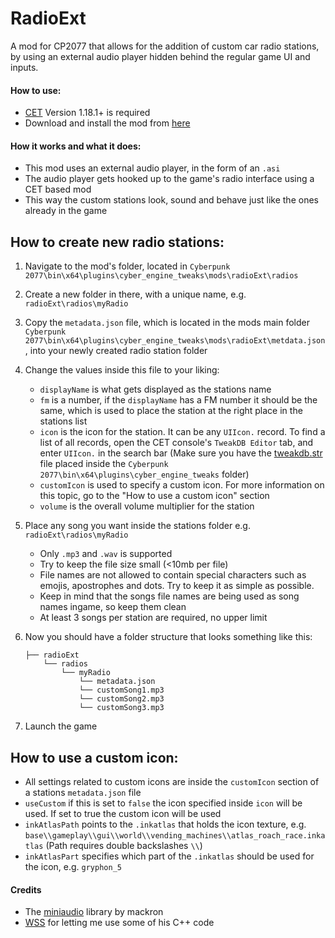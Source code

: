 # RadioExt
A mod for CP2077 that allows for the addition of custom car radio stations, by using an external audio player hidden behind the regular game UI and inputs.

#### How to use:

- [CET](https://github.com/yamashi/CyberEngineTweaks) Version 1.18.1+ is required
- Download and install the mod from [here](https://github.com/justarandomguyintheinternet/CP77_radioExt/releases)

#### How it works and what it does:

- This mod uses an external audio player, in the form of an `.asi`
- The audio player gets hooked up to the game's radio interface using a CET based mod
- This way the custom stations look, sound and behave just like the ones already in the game

## How to create new radio stations:

1. Navigate to the mod's folder, located in `Cyberpunk 2077\bin\x64\plugins\cyber_engine_tweaks\mods\radioExt\radios`

2. Create a new folder in there, with a unique name, e.g. `radioExt\radios\myRadio`

3. Copy the `metadata.json` file, which is located in the mods main folder `Cyberpunk 2077\bin\x64\plugins\cyber_engine_tweaks\mods\radioExt\metdata.json`, into your newly created radio station folder

4. Change the values inside this file to your liking:
	- `displayName` is what gets displayed as the stations name
	- `fm` is a number, if the `displayName` has a FM number it should be the same, which is used to place the station at the right place in the stations list
	- `icon` is the icon for the station. It can be any `UIIcon.` record. To find a list of all records, open the CET console's `TweakDB Editor` tab, and enter `UIIcon.` in the search bar (Make sure you have the [tweakdb.str](https://cdn-l-cyberpunk.cdprojektred.com/metadata-1.5.2.zip) file placed inside the `Cyberpunk 2077\bin\x64\plugins\cyber_engine_tweaks` folder)
	- `customIcon` is used to specify a custom icon. For more information on this topic, go to the "How to use a custom icon" section
	- `volume` is the overall volume multiplier for the station

5. Place any song you want inside the stations folder e.g. `radioExt\radios\myRadio`
	-  Only `.mp3` and `.wav` is supported
	- Try to keep the file size small (<10mb per file)
	- File names are not allowed to contain special characters such as emojis, apostrophes and dots. Try to keep it as simple as possible.
	- Keep in mind that the songs file names are being used as song names ingame, so keep them clean
	- At least 3 songs per station are required, no upper limit

6. Now you should have a folder structure that looks something like this:
	```
	├── radioExt
		└── radios
			└── myRadio
				└── metadata.json
				└── customSong1.mp3
				└── customSong2.mp3
				└── customSong3.mp3
	```

7. Launch the game

## How to use a custom icon:
- All settings related to custom icons are inside the `customIcon` section of a stations `metadata.json` file
- `useCustom` if this is set to `false` the icon specified inside `icon` will be used. If set to true the custom icon will be used
- `inkAtlasPath` points to the `.inkatlas` that holds the icon texture, e.g. `base\\gameplay\\gui\\world\\vending_machines\\atlas_roach_race.inkatlas` (Path requires double backslashes `\\`)
- `inkAtlasPart` specifies which part of the `.inkatlas` should be used for the icon, e.g. `gryphon_5`

#### Credits
- The [miniaudio](https://github.com/mackron/miniaudio) library by mackron
- [WSS](https://github.com/WSSDude420) for letting me use some of his C++ code